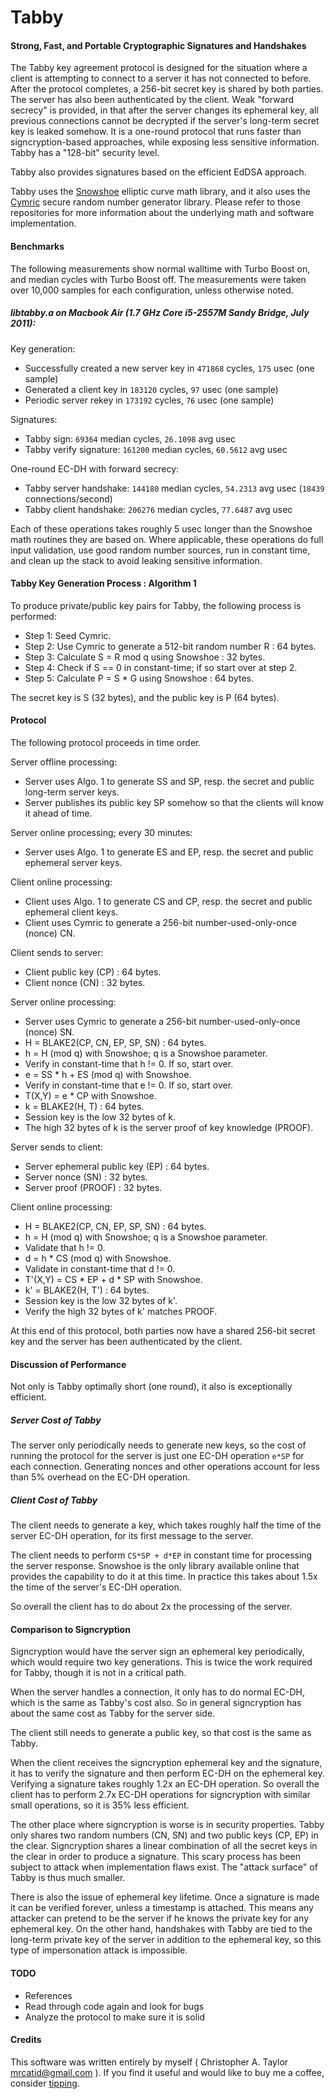 # Tabby
#### Strong, Fast, and Portable Cryptographic Signatures and Handshakes

The Tabby key agreement protocol is designed for the situation where a client
is attempting to connect to a server it has not connected to before.  After the
protocol completes, a 256-bit secret key is shared by both parties.  The server
has also been authenticated by the client.  Weak "forward secrecy" is provided,
in that after the server changes its ephemeral key, all previous connections
cannot be decrypted if the server's long-term secret key is leaked somehow.
It is a one-round protocol that runs faster than signcryption-based approaches,
while exposing less sensitive information.  Tabby has a "128-bit" security level.

Tabby also provides signatures based on the efficient EdDSA approach.

Tabby uses the [Snowshoe](https://github.com/catid/snowshoe/) elliptic curve
math library, and it also uses the [Cymric](https://github.com/catid/cymric/)
secure random number generator library.  Please refer to those repositories for
more information about the underlying math and software implementation.


#### Benchmarks

The following measurements show normal walltime with Turbo Boost on, and median
cycles with Turbo Boost off.  The measurements were taken over 10,000 samples
for each configuration, unless otherwise noted.

##### libtabby.a on Macbook Air (1.7 GHz Core i5-2557M Sandy Bridge, July 2011):

Key generation:

+ Successfully created a new server key in `471868` cycles, `175` usec (one sample)
+ Generated a client key in `183120` cycles, `97` usec (one sample)
+ Periodic server rekey in `173192` cycles, `76` usec (one sample)

Signatures:

+ Tabby sign: `69364` median cycles, `26.1098` avg usec
+ Tabby verify signature: `161200` median cycles, `60.5612` avg usec

One-round EC-DH with forward secrecy:

+ Tabby server handshake: `144180` median cycles, `54.2313` avg usec (`18439` connections/second)
+ Tabby client handshake: `206276` median cycles, `77.6487` avg usec

Each of these operations takes roughly 5 usec longer than the Snowshoe math
routines they are based on.  Where applicable, these operations do full input
validation, use good random number sources, run in constant time, and clean
up the stack to avoid leaking sensitive information.


#### Tabby Key Generation Process : Algorithm 1

To produce private/public key pairs for Tabby, the following process is performed:

+ Step 1: Seed Cymric.
+ Step 2: Use Cymric to generate a 512-bit random number R : 64 bytes.
+ Step 3: Calculate S = R mod q using Snowshoe : 32 bytes.
+ Step 4: Check if S == 0 in constant-time; if so start over at step 2.
+ Step 5: Calculate P = S * G using Snowshoe : 64 bytes.

The secret key is S (32 bytes), and the public key is P (64 bytes).


#### Protocol

The following protocol proceeds in time order.

Server offline processing:

+ Server uses Algo. 1 to generate SS and SP, resp. the secret and public long-term server keys.
+ Server publishes its public key SP somehow so that the clients will know it ahead of time.

Server online processing; every 30 minutes:

+ Server uses Algo. 1 to generate ES and EP, resp. the secret and public ephemeral server keys.

Client online processing:

+ Client uses Algo. 1 to generate CS and CP, resp. the secret and public ephemeral client keys.
+ Client uses Cymric to generate a 256-bit number-used-only-once (nonce) CN.

Client sends to server:

+ Client public key (CP) : 64 bytes.
+ Client nonce (CN) : 32 bytes.

Server online processing:

+ Server uses Cymric to generate a 256-bit number-used-only-once (nonce) SN.
+ H = BLAKE2(CP, CN, EP, SP, SN) : 64 bytes.
+ h = H (mod q) with Snowshoe; q is a Snowshoe parameter.
+ Verify in constant-time that h != 0.  If so, start over.
+ e = SS * h + ES (mod q) with Snowshoe.
+ Verify in constant-time that e != 0.  If so, start over.
+ T(X,Y) = e * CP with Snowshoe.
+ k = BLAKE2(H, T) : 64 bytes.
+ Session key is the low 32 bytes of k.
+ The high 32 bytes of k is the server proof of key knowledge (PROOF).

Server sends to client:

+ Server ephemeral public key (EP) : 64 bytes.
+ Server nonce (SN) : 32 bytes.
+ Server proof (PROOF) : 32 bytes.

Client online processing:

+ H = BLAKE2(CP, CN, EP, SP, SN) : 64 bytes.
+ h = H (mod q) with Snowshoe; q is a Snowshoe parameter.
+ Validate that h != 0.
+ d = h * CS (mod q) with Snowshoe.
+ Validate in constant-time that d != 0.
+ T'(X,Y) = CS * EP + d * SP with Snowshoe.
+ k' = BLAKE2(H, T') : 64 bytes.
+ Session key is the low 32 bytes of k'.
+ Verify the high 32 bytes of k' matches PROOF.

At this end of this protocol, both parties now have a shared 256-bit secret key
and the server has been authenticated by the client.

#### Discussion of Performance

Not only is Tabby optimally short (one round), it also is exceptionally efficient.

##### Server Cost of Tabby

The server only periodically needs to generate new keys, so the cost of running
the protocol for the server is just one EC-DH operation `e*SP` for each
connection.  Generating nonces and other operations account for less than 5%
overhead on the EC-DH operation.

##### Client Cost of Tabby

The client needs to generate a key, which takes roughly half the time of the
server EC-DH operation, for its first message to the server.

The client needs to perform `CS*SP + d*EP` in constant time for processing the
server response.  Snowshoe is the only library available online that provides
the capability to do it at this time.  In practice this takes about 1.5x the
time of the server's EC-DH operation.

So overall the client has to do about 2x the processing of the server.

#### Comparison to Signcryption

Signcryption would have the server sign an ephemeral key periodically, which
would require two key generations.  This is twice the work required for Tabby,
though it is not in a critical path.

When the server handles a connection, it only has to do normal EC-DH, which is
the same as Tabby's cost also.  So in general signcryption has about the same
cost as Tabby for the server side.

The client still needs to generate a public key, so that cost is the same as
Tabby.

When the client receives the signcryption ephemeral key and the signature, it
has to verify the signature and then perform EC-DH on the ephemeral key.
Verifying a signature takes roughly 1.2x an EC-DH operation.  So overall the
client has to perform 2.7x EC-DH operations for signcryption with similar small
operations, so it is 35% less efficient.

The other place where signcryption is worse is in security properties.  Tabby
only shares two random numbers (CN, SN) and two public keys (CP, EP) in the
clear.  Signcryption shares a linear combination of all the secret keys in the
clear in order to produce a signature.  This scary process has been subject to
attack when implementation flaws exist.  The "attack surface" of Tabby is thus
much smaller.

There is also the issue of ephemeral key lifetime.  Once a signature is made it
can be verified forever, unless a timestamp is attached.  This means any attacker
can pretend to be the server if he knows the private key for any ephemeral key.
On the other hand, handshakes with Tabby are tied to the long-term private key
of the server in addition to the ephemeral key, so this type of impersonation
attack is impossible.

#### TODO

+ References
+ Read through code again and look for bugs
+ Analyze the protocol to make sure it is solid


#### Credits

This software was written entirely by myself ( Christopher A. Taylor <mrcatid@gmail.com> ).  If you
find it useful and would like to buy me a coffee, consider [tipping](https://www.gittip.com/catid/).

